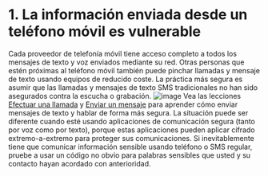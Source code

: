 [Title]: # (Información enviada)
[Order]: # (1)

# 1. La información enviada desde un teléfono móvil es vulnerable
Cada proveedor de telefonía móvil tiene acceso completo a todos los mensajes de texto y voz enviados mediante su red. Otras personas que estén próximas al teléfono móvil también puede pinchar llamadas y mensaje de texto usando equipos de reducido coste. La práctica más segura es asumir que las llamadas y mensajes de texto SMS tradicionales no han sido asegurados contra la escucha o grabación.
![image](mobile2.png)
Vea las lecciones [Efectuar una llamada](umbrella://lesson/making-a-call) y [Enviar un mensaje](umbrella://lesson/sending-a-message) para aprender cómo enviar mensajes de texto y hablar de forma más segura. La situación puede ser diferente cuando esté usando aplicaciones de comunicación segura (tanto por voz como por texto), porque estas aplicaciones pueden aplicar cifrado extremo-a-extremo para proteger sus comunicaciones.
Si inevitablemente tiene que comunicar información sensible usando teléfono o SMS regular, pruebe a usar un código no obvio para palabras sensibles que usted y su contacto hayan acordado con anterioridad.
